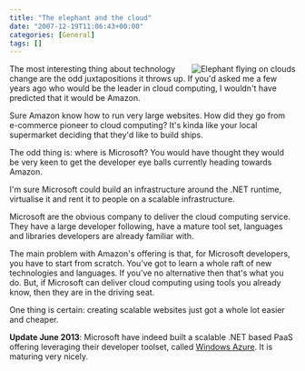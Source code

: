 ```yaml
---
title: "The elephant and the cloud"
date: "2007-12-19T11:06:43+00:00"
categories: [General]
tags: []
---
```


<a href="http://techteapot.com/wp-content/uploads/2007/12/elephant.gif"><img style="border-left: solid 4px white;" alt="Elephant flying on clouds" src="http://techteapot.com/wp-content/uploads/2007/12/elephant.gif" align="right" /></a>

The most interesting thing about technology change are the odd juxtapositions it throws up. If you'd asked me a few years ago who would be the leader in cloud computing, I wouldn't have predicted that it would be Amazon.

Sure Amazon know how to run very large websites. How did they go from e-commerce pioneer to cloud computing? It's kinda like your local supermarket deciding that they'd like to build ships.

The odd thing is: where is Microsoft? You would have thought they would be very keen to get the developer eye balls currently heading towards Amazon.

I'm sure Microsoft could build an infrastructure around the .NET runtime, virtualise it and rent it to people on a scalable infrastructure.

Microsoft are the obvious company to deliver the cloud computing service. They have a large developer following, have a mature tool set, languages and libraries developers are already familiar with.

The main problem with Amazon's offering is that, for Microsoft developers, you have to start from scratch. You've got to learn a whole raft of new technologies and languages. If you've no alternative then that's what you do. But, if Microsoft can deliver cloud computing using tools you already know, then they are in the driving seat.

One thing is certain: creating scalable websites just got a whole lot easier and cheaper.

<strong>Update June 2013</strong>: Microsoft have indeed built a scalable .NET based PaaS offering leveraging their developer toolset, called <a href="http://www.windowsazure.com/">Windows Azure</a>. It is maturing very nicely.
